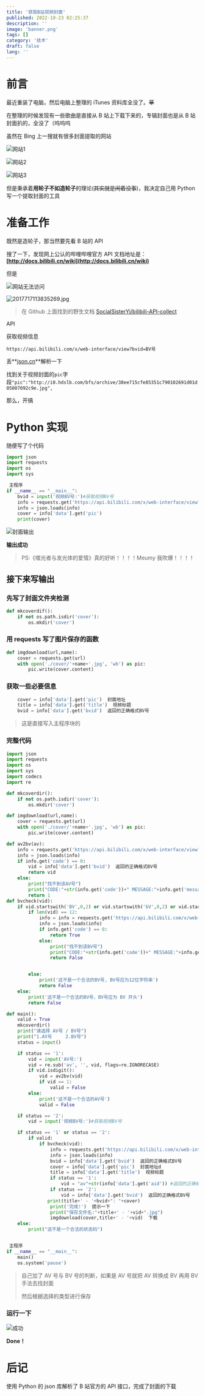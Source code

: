 ```yaml
---
title: '获取B站视频封面'
published: 2022-10-23 02:25:37
description: ''
image: 'banner.png'
tags: []
category: '技术'
draft: false 
lang: ''
---
```


# 前言

最近重装了电脑，然后电脑上整理的 iTunes 资料库全没了。~~草~~

在整理的时候发现有一些歌曲是直接从 B 站上下载下来的，专辑封面也是从 B 站封面扒的，全没了（呜呜呜

虽然在 Bing 上一搜就有很多封面提取的网站

![网站1](1.webp)

![网站2](2.webp)

![网站3](3.webp)

但是秉承着**用轮子不如造轮子**的理论(~~其实就是闲着没事~~)，我决定自己用 Python 写一个提取封面的工具

# 准备工作

既然是造轮子，那当然要先看 B 站的 API

搜了一下，发现网上公认的哔哩哔哩官方 API 文档地址是：**[http://docs.bilibili.cn/wiki](http://docs.bilibili.cn/wiki)**

但是

![网站无法访问](4.webp)

![2017717113835269.jpg](https://i.loli.net/2021/07/27/HPiBuzEebg5Zclf.jpg)

> 在 Github 上面找到的野生文档 [SocialSisterYi/bilibili-API-collect](https://github.com/SocialSisterYi/bilibili-API-collect)

API

获取视频信息

`https://api.bilibili.com/x/web-interface/view?bvid=BV号`

丢**[json.cn](http://json.cn)**解析一下

找到关于视频封面的`pic`字段`"pic":"http://i0.hdslb.com/bfs/archive/38ee715cfe85351c790102691d01d05007092c9e.jpg",`

那么，开搞

# Python 实现

随便写了个代码

```python
import json
import requests
import os
import sys

 主程序
if __name__ == "__main__":
    bvid = input('视频BV号:')#获取视频BV号
    info = requests.get('https://api.bilibili.com/x/web-interface/view?bvid='+bvid).text
    info = json.loads(info)
    cover = info['data'].get('pic')
    print(cover)
```

![封面输出](output.webp)

**输出成功**

> PS:《噬光者与发光体的爱情》真的好听！！！！Meumy 我吹爆！！！！

## 接下来写输出

### 先写了封面文件夹检测

```python
def mkcoverdif():
    if not os.path.isdir('cover'):
        os.mkdir('cover')
```

### 用 requests 写了图片保存的函数

```python
def imgdownload(url,name):
    cover = requests.get(url)
    with open('./cover/'+name+'.jpg', 'wb') as pic:
        pic.write(cover.content)
```

### 获取一些必要信息

```python
    cover = info['data'].get('pic')  封面地址
    title = info['data'].get('title')  视频标题
    bvid = info['data'].get('bvid')  返回的正确格式BV号
```

> 这是直接写入主程序块的

### 完整代码

```python
import json
import requests
import os
import sys
import codecs
import re

def mkcoverdir():
    if not os.path.isdir('cover'):
        os.mkdir('cover')

def imgdownload(url,name):
    cover = requests.get(url)
    with open('./cover/'+name+'.jpg', 'wb') as pic:
        pic.write(cover.content)

def av2bv(av):
    info = requests.get('https://api.bilibili.com/x/web-interface/view?aid='+av).text
    info = json.loads(info)
    if info.get('code') == 0:
        vid = info['data'].get('bvid')  返回的正确格式BV号
        return vid
    else:
        print("找不到该AV号")
        print("CODE:"+str(info.get('code'))+" MESSAGE:"+info.get('message'))
        return 1
def bvcheck(vid):
    if vid.startswith('BV',0,2) or vid.startswith('bV',0,2) or vid.startswith('Bv',0,2) or vid.startswith('bv',0,2):
        if len(vid) == 12:
            info = info = requests.get('https://api.bilibili.com/x/web-interface/view?bvid='+vid).text
            info = json.loads(info)
            if info.get('code') == 0:
                return True
            else:
                print("找不到该BV号")
                print("CODE:"+str(info.get('code'))+" MESSAGE:"+info.get('message'))
                return False


        else:
            print('这不是一个合法的BV号, BV号应为12位字符串')
            return False
    else:
        print('这不是一个合法的BV号，BV号应为 BV 开头')
        return False

def main():
    valid = True
    mkcoverdir()
    print("请选择 AV号 / BV号")
    print("1.AV号     2.BV号")
    status = input()

    if status == '1':
        vid = input('AV号:')
        vid = re.sub('av', '', vid, flags=re.IGNORECASE)
        if vid.isdigit():
            vid = av2bv(vid)
            if vid == 1:
                valid = False
        else:
            print('这不是一个合法的AV号')
            valid = False

    if status == '2':
        vid = input('视频BV号:')#获取视频BV号

    if status == '1' or status == '2':
        if valid:
            if bvcheck(vid):
                info = requests.get('https://api.bilibili.com/x/web-interface/view?bvid='+vid).text
                info = json.loads(info)
                bvid = info['data'].get('bvid')  返回的正确格式BV号
                cover = info['data'].get('pic')  封面地址d
                title = info['data'].get('title')  视频标题
                if status == '1':
                    vid = "av"+str(info['data'].get('aid')) #返回的正确格式AV号
                if status == '2':
                    vid = info['data'].get('bvid')  返回的正确格式BV号
               print(title+' - '+bvid+": "+cover)
                print('完成!')  提示一下
                print("保存文件名:"+title+' - '+vid+".jpg")
                imgdownload(cover,title+' - '+vid)  下载
    else:
        print("这不是一个合法的状态码")


 主程序
if __name__ == "__main__":
    main()
    os.system('pause')
```

> 自己加了 AV 号与 BV 号的判断，如果是 AV 号就把 AV 转换成 BV 再用 BV 手法去找封面
>
> 然后根据选择的类型进行保存

### 运行一下

![成功](6.webp)

**Done！**

# 后记

使用 Python 的 json 库解析了 B 站官方的 API 接口，完成了封面的下载
